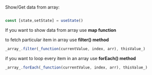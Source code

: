 Show/Get data from array:

```js

const [state,setState] = useState()

```


If you want to show data from array use **map function**

to fetch particular item in array use **filter() method**

```jsx
_array_.filter(_function(currentValue, index, arr), thisValue_)
```

if you want to loop every item in an array use **forEach() method**

```js
_array_.forEach(_function(currentValue, index, arr), thisValue_)
```

